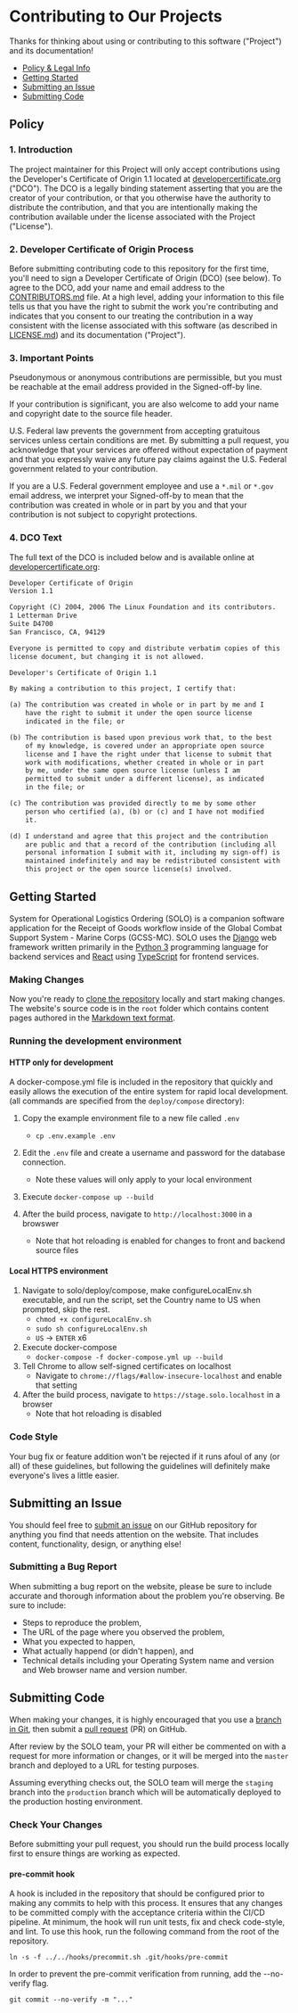 # Contributing to Our Projects

Thanks for thinking about using or contributing to this software ("Project") and its documentation!

* [Policy & Legal Info](#policy)
* [Getting Started](#getting-started)
* [Submitting an Issue](#submitting-an-issue)
* [Submitting Code](#submitting-code)

## Policy

### 1. Introduction

The project maintainer for this Project will only accept contributions using the Developer's Certificate of Origin 1.1 located at [developercertificate.org](https://developercertificate.org) ("DCO"). The DCO is a legally binding statement asserting that you are the creator of your contribution, or that you otherwise have the authority to distribute the contribution, and that you are intentionally making the contribution available under the license associated with the Project ("License").

### 2. Developer Certificate of Origin Process

Before submitting contributing code to this repository for the first time, you'll need to sign a Developer Certificate of Origin (DCO) (see below). To agree to the DCO, add your name and email address to the [CONTRIBUTORS.md](https://github.com/Code-dot-mil/code.mil/blob/master/CONTRIBUTORS.md) file. At a high level, adding your information to this file tells us that you have the right to submit the work you're contributing and indicates that you consent to our treating the contribution in a way consistent with the license associated with this software (as described in [LICENSE.md](https://github.com/Code-dot-mil/code.mil/blob/master/LICENSE.md)) and its documentation ("Project").

### 3. Important Points

Pseudonymous or anonymous contributions are permissible, but you must be reachable at the email address provided in the Signed-off-by line.

If your contribution is significant, you are also welcome to add your name and copyright date to the source file header.

U.S. Federal law prevents the government from accepting gratuitous services unless certain conditions are met. By submitting a pull request, you acknowledge that your services are offered without expectation of payment and that you expressly waive any future pay claims against the U.S. Federal government related to your contribution.

If you are a U.S. Federal government employee and use a `*.mil` or `*.gov` email address, we interpret your Signed-off-by to mean that the contribution was created in whole or in part by you and that your contribution is not subject to copyright protections.

### 4. DCO Text

The full text of the DCO is included below and is available online at [developercertificate.org](https://developercertificate.org):

```txt
Developer Certificate of Origin
Version 1.1

Copyright (C) 2004, 2006 The Linux Foundation and its contributors.
1 Letterman Drive
Suite D4700
San Francisco, CA, 94129

Everyone is permitted to copy and distribute verbatim copies of this
license document, but changing it is not allowed.

Developer's Certificate of Origin 1.1

By making a contribution to this project, I certify that:

(a) The contribution was created in whole or in part by me and I
    have the right to submit it under the open source license
    indicated in the file; or

(b) The contribution is based upon previous work that, to the best
    of my knowledge, is covered under an appropriate open source
    license and I have the right under that license to submit that
    work with modifications, whether created in whole or in part
    by me, under the same open source license (unless I am
    permitted to submit under a different license), as indicated
    in the file; or

(c) The contribution was provided directly to me by some other
    person who certified (a), (b) or (c) and I have not modified
    it.

(d) I understand and agree that this project and the contribution
    are public and that a record of the contribution (including all
    personal information I submit with it, including my sign-off) is
    maintained indefinitely and may be redistributed consistent with
    this project or the open source license(s) involved.
```

## Getting Started

System for Operational Logistics Ordering (SOLO) is a companion software application for the Receipt of Goods workflow inside of the Global Combat Support System - Marine Corps (GCSS-MC). SOLO uses the [Django](https://www.djangoproject.com/) web framework written primarily in the [Python 3](https://www.python.org/download/releases/3.0/) programming language for backend services and [React](https://reactjs.org/) using [TypeScript](https://www.typescriptlang.org/) for frontend services.

### Making Changes

Now you're ready to [clone the repository](https://github.com/deptofdefense/solo) locally and start making changes. The website's source code is in the `root` folder which contains content pages authored in the [Markdown text format](https://www.markdownguide.org/).

### Running the development environment

#### HTTP only for development
A docker-compose.yml file is included in the repository that quickly and easily allows the execution of the entire system for rapid local development. (all commands are specified from the `deploy/compose` directory):
  1. Copy the example environment file to a new file called `.env`
      -  `cp .env.example .env`
 
  2. Edit the `.env` file and create a username and password for the database connection.
      - Note these values will only apply to your local environment
  3. Execute `docker-compose up --build`
  4. After the build process, navigate to `http://localhost:3000` in a browswer
      - Note that hot reloading is enabled for changes to front and backend source files

#### Local HTTPS environment
  1. Navigate to solo/deploy/compose, make configureLocalEnv.sh executable, and run the script, set the Country name to US when prompted, skip the rest.
      - `chmod +x configureLocalEnv.sh`
      - `sudo sh configureLocalEnv.sh`
      - `US` -> `ENTER` x6
  2. Execute docker-compose
      - `docker-compose -f docker-compose.yml up --build`
  3. Tell Chrome to allow self-signed certificates on localhost
      - Navigate to `chrome://flags/#allow-insecure-localhost` and enable that setting
  4. After the build process, navigate to `https://stage.solo.localhost` in a browser
      - Note that hot reloading is disabled

### Code Style

Your bug fix or feature addition won't be rejected if it runs afoul of any (or all) of these guidelines, but following the guidelines will definitely make everyone's lives a little easier.

## Submitting an Issue

You should feel free to [submit an issue](https://github.com/deptofdefense/solo/issues) on our GitHub repository for anything you find that needs attention on the website. That includes content, functionality, design, or anything else!

### Submitting a Bug Report

When submitting a bug report on the website, please be sure to include accurate and thorough information about the problem you're observing. Be sure to include:

* Steps to reproduce the problem,
* The URL of the page where you observed the problem,
* What you expected to happen,
* What actually happend (or didn't happen), and
* Technical details including your Operating System name and version and Web browser name and version number.

## Submitting Code

When making your changes, it is highly encouraged that you use a [branch in Git](https://git-scm.com/book/en/v2/Git-Branching-Basic-Branching-and-Merging), then submit a [pull request](https://github.com/deptofdefense/solo/pulls) (PR) on GitHub.

After review by the SOLO team, your PR will either be commented on with a request for more information or changes, or it will be merged into the `master` branch and deployed to a URL for testing purposes.

Assuming everything checks out, the SOLO team will merge the `staging` branch into the `production` branch which will be automatically deployed to the production hosting environment.

### Check Your Changes

Before submitting your pull request, you should run the build process locally first to ensure things are working as expected.

#### pre-commit hook

A hook is included in the repository that should be configured prior to making any commits to help with this process. It ensures that any changes to be committed comply with the acceptance criteria within the CI/CD pipeline. At minimum, the hook will run unit tests, fix and check code-style, and lint. To use this hook, run the following command from the root of the repository.

`ln -s -f ../../hooks/precommit.sh .git/hooks/pre-commit`

In order to prevent the pre-commit verification from running, add the --no-verify flag.

`git commit --no-verify -m "..."`
